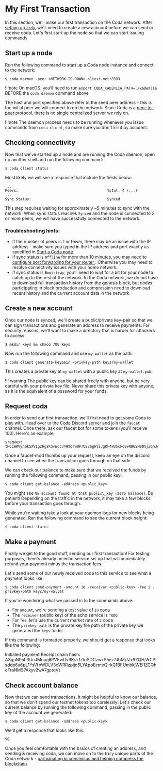 # My First Transaction

In this section, we'll make our first transaction on the Coda network. After [setting up `coda`](../getting-started), we'll need to create a new account before we can send or receive coda. Let's first start up the node so that we can start issuing commands.

## Start up a node

Run the following command to start up a Coda node instance and connect to the network:

    $ coda daemon -peer <NETWORK-IS-DOWN>.o1test.net:8303

!!!note
    On macOS, you'll need to run `export CODA_KADEMLIA_PATH=./kademlia` BEFORE the `coda daemon` command above

The host and port specified above refer to the seed peer address - this is the initial peer we will connect to on the network. Since Coda is a [peer-to-peer](../glossary/#peer-to-peer) protocol, there is no single centralized server we rely on. 

!!!note
    The daemon process needs to be running whenever you issue commands from `coda client`, so make sure you don't kill it by accident.

## Checking connectivity

Now that we've started up a node and are running the Coda daemon, open up another shell and run the following command:

    $ coda client status

Most likely we will see a response that include the fields below:

    ...
    Peers:                                         Total: 4 (...)
    ...
    Sync Status:                                   Synced

This step requires waiting for approximately ~5 minutes to sync with the network. When sync status reaches `Synced` and the node is connected to 2 or more peers, we will have successfully connected to the network.

### Troubleshooting hints:

- If the number of peers is 1 or fewer, there may be an issue with the IP address - make sure you typed in the IP address and port exactly as specified in [Start a Coda node](#start-a-coda-node).
- If sync status is `Offline` for more than 10 minutes, you may need to [configure port forwarding for your router ](/docs/getting-started/#port-forwarding). Otherwise you may need to resolve connectivity issues with your home network.
- If sync status is `Bootstrap`, you'll need to wait for a bit for your node to catch up to the rest of the network. In the Coda network, we do not have to download full transaction history from the genesis block, but nodes participating in block production and compression need to download recent history and the current account data in the network.

## Create a new account

Once our node is synced, we'll create a public/private key-pair so that we can sign transactions and generate an address to receive payments. For security reasons, we'll want to make a directory that is harder for attackers to access:

    $ mkdir keys && chmod 700 keys

Now run the following command and use `my-wallet` as the path:

    $ coda client generate-keypair -privkey-path keys/my-wallet

This creates a private key at `my-wallet` with a public key at `my-wallet.pub`.

!!! warning
    The public key can be shared freely with anyone, but be very careful with your private key file. Never share this private key with anyone, as it is the equivalent of a password for your funds.

## Request coda

In order to send our first transaction, we'll first need to get some Coda to play with. Head over to the [Coda Discord server](https://discord.gg/ShKhA7J) and join the `faucet` channel. Once there, ask our faucet bot for some tokens (you'll receive 100). Here's an example:

    $request tNciWRVyhakSXV1gzHg8KdvWccJ4HXorwUPTUS2SgHVi3gKk4WUbcPqSvRBGSHSUVjZGhJooyLvSkQaxf8eFnAW5sQsAiDF1zRj1hDnnRVFRQsck3kQYna1ELv4UxBt6VP232wpCcrwh8g

Once a faucet-mod thumbs up your request, keep an eye on the discord channel to see when the transaction goes through on that side. 

We can check our balance to make sure that we received the funds by running the following command, passing in our public key:

    $ coda client get-balance -address <public_key>

You might see `No account found at that public\_key (zero balance)`. Be patient! Depending on the traffic in the network, it may take a few blocks before your transaction goes through.

While you're waiting take a look at your daemon logs for new blocks being generated. Run the following command to see the current block height:

    $ coda client status

## Make a payment

Finally we get to the good stuff, sending our first transaction! For testing purposes, there's already an echo service set up that will immediately refund your payment minus the transaction fees.

Let's send some of our newly received coda to this service to see what a payment looks like:

    $ coda client send-payment -amount 10 -receiver <public-key> -fee 2 -privkey-path keys/my-wallet

If you're wondering what we passed in to the commands above:

- For `amount`, we're sending a test value of `10` coda
- The `receiver` (public key) of the echo service is `TODO`
- For `fee`, let's use the current market rate of `2` coda
- The `privkey-path` is the private key file path of the private key we generated the `keys` folder

If this command is formatted properly, we should get a response that looks like the following:

Initiated payment
Receipt chain hash: A3gpN9j4j3UoJMoug6PVEwDvRKskfZtoSDCzwxS5ez7JbMjTJx9ZQHjWCPLsddp6u6pL1YsVfpWDLV3oWRRzpijo6LYApoEemeQirkQ1BFUmbkjWEi1ZCQhcFraNMS7Akyv2wA7gptqVt

## Check account balance

Now that we can send transactions, it might be helpful to know our balance, so that we don't spend our testnet tokens too carelessly! Let's check our current balance by running the following command, passing in the public key of the account we generated:

    $ coda client get-balance -address <public-key>

We'll get a response that looks like this:

    50

Once you feel comfortable with the basics of creating an address, and sending & receiving coda, we can move on to the truly unique parts of the Coda network - [participating in consensus and helping compress the blockchain](/docs/node-operator).
